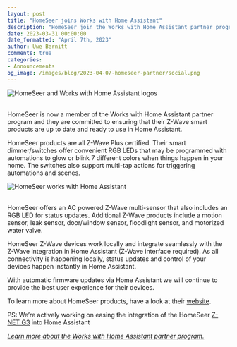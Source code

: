 ```yaml
---
layout: post
title: "HomeSeer joins Works with Home Assistant"
description: "HomeSeer join the Works with Home Assistant partner program as a Z-Wave partner."
date: 2023-03-31 00:00:00
date_formatted: "April 7th, 2023"
author: Uwe Bernitt
comments: true
categories:
- Announcements
og_image: /images/blog/2023-04-07-homeseer-partner/social.png
---
```


<img src='/images/blog/2023-04-07-homeseer-partner/homeseer_top.png' alt="HomeSeer and Works with Home Assistant logos" class='no-shadow'>
<br><br>

HomeSeer is now a member of the Works with Home Assistant partner program and they are committed to ensuring that their Z-Wave smart products are up to date and ready to use in Home Assistant.

HomeSeer products are all Z-Wave Plus certified. Their smart dimmer/switches offer convenient RGB LEDs that may be programmed with automations to glow or blink 7 different colors when things happen in your home. The switches also support multi-tap actions for triggering automations and scenes.

<img src='/images/blog/2023-04-07-homeseer-partner/marketing.jpg' alt="HomeSeer works with Home Assistant" class='no-shadow'>
<br><br>

HomeSeer offers an AC powered Z-Wave multi-sensor that also includes an RGB LED for status updates. Additional Z-Wave products include a motion sensor, leak sensor, door/window sensor, floodlight sensor, and motorized water valve. 

HomeSeer Z-Wave devices work locally and integrate seamlessly with the Z-Wave integration in Home Assistant (Z-Wave interface required). As all connectivity is happening locally, status updates and control of your devices happen instantly in Home Assistant.

With automatic firmware updates via Home Assistant we will continue to provide the best user experience for their devices.

To learn more about HomeSeer products, have a look at their [website](https://shop.homeseer.com/collections/z-wave-products).

PS: We’re actively working on easing the integration of the HomeSeer [Z-NET G3](https://shop.homeseer.com/collections/z-wave-products/products/z-net-g3-remote-z-wave-interface) into Home Assistant

_[Learn more about the Works with Home Assistant partner program.](/blog/2022/07/12/partner-program/)_